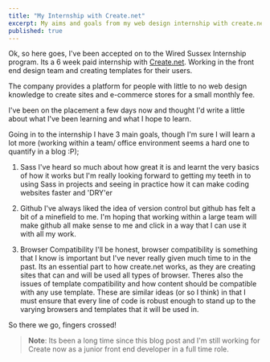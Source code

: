 ```yaml
---
title: "My Internship with Create.net"
excerpt: My aims and goals from my web design internship with create.net
published: true
---
```


Ok, so here goes, I've been accepted on to the Wired Sussex Internship program. Its a 6 week paid internship with [Create.net](https://www.create.net/). Working in the front end design team and creating templates for their users.

The company provides a platform for people with little to no web design knowledge to create sites and e-commerce stores for a small monthly fee.

I've been on the placement a few days now and thought I'd write a little about what I've been learning and what I hope to learn.

Going in to the internship I have 3 main goals, though I'm sure I will learn a lot more (working within a team/ office environment seems a hard one to quantify in a blog :P);

1. Sass
I've heard so much about how great it is and learnt the very basics of how it works but I'm really looking forward to getting my teeth in to using Sass in projects and seeing in practice how it can make coding websites faster and 'DRY'er

2. Github
I've always liked the idea of version control but github has felt a bit of a minefield to me. I'm hoping that working within a large team will make github all make sense to me and click in a way that I can use it with all my work.

3. Browser Compatibility
I'll be honest, browser compatibility is something that I know is important but I've never really given much time to in the past. Its an essential part to how create.net works, as they are creating sites that can and will be used all types of browser.
Theres also the issues of  template compatibility and how content should be compatible with any use template. These are similar ideas (or so I think) in that I must ensure that every line of code is robust enough to stand up to the varying browsers and templates that it will be used in.

So there we go, fingers crossed!

> **Note**: Its been a long time since this blog post and I'm still working for Create now as a junior front end developer in a full time role.

